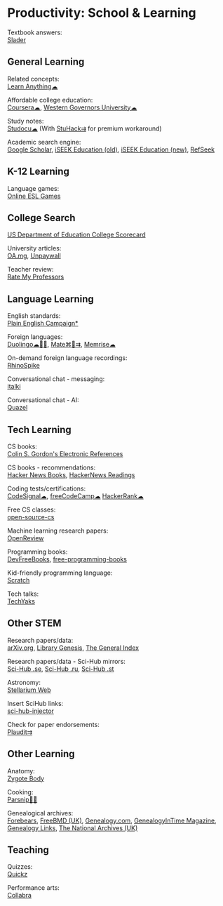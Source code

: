 # Productivity: School & Learning

Textbook answers:  
[Slader](https://www.slader.com/)

## General Learning

Related concepts:  
[Learn Anything☁](https://learn-anything.xyz/)

Affordable college education:  
[Coursera☁](https://www.coursera.org/),
[Western Governors University☁](https://www.wgu.edu/)

Study notes:  
[Studocu☁](https://www.studocu.com/) (With [StuHack⇉](https://github.com/isanchop/stuhack) for premium workaround)

Academic search engine:  
[Google Scholar](https://scholar.google.com/),
[iSEEK Education (old)](https://education.iseek.com/iseek/home.page),
[iSEEK Education (new)](https://education.iseek.com/),
[RefSeek](https://www.refseek.com/)

## K-12 Learning

Language games:  
[Online ESL Games](https://www.gamestolearnenglish.com/)

## College Search

[US Department of Education College Scorecard](https://collegescorecard.ed.gov/)

University articles:  
[OA.mg](https://oa.mg/),
[Unpaywall](https://unpaywall.org/)

Teacher review:  
[Rate My Professors](https://www.ratemyprofessors.com/)

## Language Learning

English standards:  
[Plain English Campaign*](https://www.plainenglish.co.uk/)

Foreign languages:  
[Duolingo☁🍎🤖](https://www.duolingo.com/),
[Mate⌘🍎⇉](https://gikken.co/mate-translate/),
[Memrise☁](https://www.memrise.com/)

On-demand foreign language recordings:  
[RhinoSpike](https://rhinospike.com/)

Conversational chat - messaging:  
[italki](https://www.italki.com/)

Conversational chat - AI:  
[Quazel](https://www.quazel.com/)

## Tech Learning

CS books:  
[Colin S. Gordon's Electronic References](https://csgordon.github.io/books.html)

CS books - recommendations:  
[Hacker News Books](https://hackernewsbooks.com/),
[HackerNews Readings](https://hacker-recommended-books.vercel.app/)

Coding tests/certifications:  
[CodeSignal☁](https://codesignal.com/),
[freeCodeCamp☁](https://www.freecodecamp.org/)
[HackerRank☁](https://www.hackerrank.com/)

Free CS classes:  
[open-source-cs](https://github.com/ForrestKnight/open-source-cs)

Machine learning research papers:  
[OpenReview](https://openreview.net/)

Programming books:  
[DevFreeBooks](https://devfreebooks.github.io/),
[free-programming-books](https://ebookfoundation.github.io/free-programming-books/)

Kid-friendly programming language:  
[Scratch](https://scratch.mit.edu/)

Tech talks:  
[TechYaks](https://techyaks.com/)

## Other STEM

Research papers/data:  
[arXiv.org](https://arxiv.org/),
[Library Genesis](https://libgen.is/),
[The General Index](https://archive.org/details/GeneralIndex)

Research papers/data - Sci-Hub mirrors:  
[Sci-Hub .se](https://sci-hub.se/),
[Sci-Hub .ru](https://www.sci-hub.ru/),
[Sci-Hub .st](https://www.sci-hub.st/)

Astronomy:  
[Stellarium Web](https://stellarium-web.org/)

Insert SciHub links:  
[sci-hub-injector](https://github.com/justjosias/sci-hub-injector)

Check for paper endorsements:  
[Plaudit⇉](https://plaudit.pub/)

## Other Learning

Anatomy:  
[Zygote Body](https://www.zygotebody.com/)

Cooking:  
[Parsnip🤖🍎](https://www.parsnip.ai/)

Genealogical archives:  
[Forebears](https://forebears.io/),
[FreeBMD (UK)](https://www.freebmd.org.uk/),
[Genealogy.com](https://www.genealogy.com/),
[GenealogyInTime Magazine](https://www.genealogyintime.com/),
[Genealogy Links](https://www.genealogylinks.net/),
[The National Archives (UK)](https://www.nationalarchives.gov.uk/)

## Teaching

Quizzes:  
[Quickz](https://quickz.org/)

Performance arts:  
[Collabra](https://www.collabramusic.com/)

